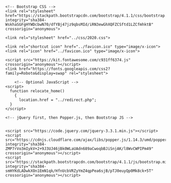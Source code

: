 <?php session_start(); 
$_SESSION['extra'] = '';

?>



<!doctype html>
<html lang="en"> 
  <head>
    <!-- Required meta tags -->
    <meta charset="utf-8">
    <meta name="viewport" content="width=device-width, initial-scale=1, shrink-to-fit=no">

    <!-- Bootstrap CSS -->
    <link rel="stylesheet" href="https://stackpath.bootstrapcdn.com/bootstrap/4.1.1/css/bootstrap.min.css" integrity="sha384-WskhaSGFgHYWDcbwN70/dfYBj47jz9qbsMId/iRN3ewGhXQFZCSftd1LZCfmhktB" crossorigin="anonymous">

	<link rel="stylesheet" href="../css/2020.css"> 
  <link rel="stylesheet" href="../css/morecss.css">
  <link rel="stylesheet" href="../css/redirect2.css">
    <title>Checking Accounts | Pigeon Forge Credit Union</title>
	
	<link rel="shortcut icon" href="../favicon.ico" type="image/x-icon">
	<link rel="icon" href="../favicon.ico" type="image/x-icon">
	
	<script src="https://kit.fontawesome.com/c931ff6374.js" crossorigin="anonymous"></script>
	<link href="https://fonts.googleapis.com/css2?family=Roboto&display=swap" rel="stylesheet">

	
  </head>
  <body>
  <?php include("../indexheader.php") ?>
  









        <!-- Optional JavaScript -->
    <script>
      function relocate_home()
        {
          location.href = "../redirect.php";
      } 
    </script>
  
    <!-- jQuery first, then Popper.js, then Bootstrap JS -->


	<script src="https://code.jquery.com/jquery-3.3.1.min.js"></script>
    <script src="https://cdnjs.cloudflare.com/ajax/libs/popper.js/1.14.3/umd/popper.min.js" integrity="sha384-ZMP7rVo3mIykV+2+9J3UJ46jBk0WLaUAdn689aCwoqbBJiSnjAK/l8WvCWPIPm49" crossorigin="anonymous"></script>
    <script src="https://stackpath.bootstrapcdn.com/bootstrap/4.1.1/js/bootstrap.min.js" integrity="sha384-smHYKdLADwkXOn1EmN1qk/HfnUcbVRZyYmZ4qpPea6sjB/pTJ0euyQp0Mk8ck+5T" crossorigin="anonymous"></script>

</body>
</html>
